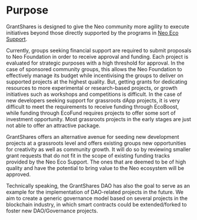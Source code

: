 ---
---

# Purpose

GrantShares is designed to give the Neo community more agility to execute initiatives beyond those directly supported by
the programs in [Neo Eco Support](https://neo.org/eco). 

Currently, groups seeking financial support are required to submit proposals to Neo Foundation in order to receive
approval and funding. Each project is evaluated for strategic purposes with a high threshold for approval.
In the case of sponsored community groups, this allows the Neo Foundation to effectively manage its budget while
incentivising the groups to deliver on supported projects at the highest quality. But, getting grants for dedicating
resources to more experimental or research-based projects, or growth initiatives such as workshops and competitions is
difficult. In the case of new developers seeking support for grassroots dApp projects, it is very difficult to meet the
requirements to receive funding through EcoBoost, while funding through EcoFund requires projects to offer some sort of
investment opportunity. Most grassroots projects in the early stages are just not able to offer an attractive package.

GrantShares offers an alternative avenue for seeding new development projects at a grassroots level and offers existing
groups new opportunities for creativity as well as community growth. It will do so by reviewing smaller grant requests
that do not fit in the scope of existing funding tracks provided by the Neo Eco Support. The ones that are deemed to be of high quality and have the potential to bring value to the Neo ecosystem will be approved.

Technically speaking, the GrantShares DAO has also the goal to serve as an example for the implementation of DAO-related
projects in the future. We aim to create a generic governance model based on several projects in the blockchain
industry, in which smart contracts could be extended/forked to foster new DAO/Governance projects. 